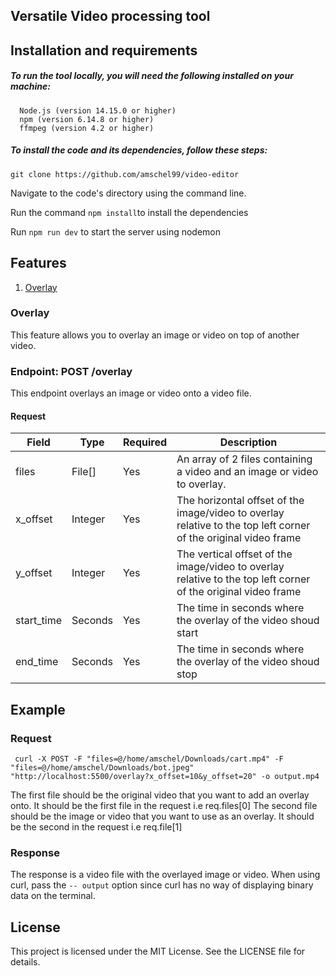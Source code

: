 
## Versatile Video processing tool
## Installation and requirements

##### To run the tool locally, you will need the following installed on your machine:
      Node.js (version 14.15.0 or higher)
      npm (version 6.14.8 or higher)
      ffmpeg (version 4.2 or higher)
##### To install the code and its dependencies, follow these steps:
``` git clone https://github.com/amschel99/video-editor ```


Navigate to the code's directory using the command line.

      
Run the command ```npm install```to install the dependencies

       
Run ``` npm run dev ``` to start the server using nodemon

      
## Features
1. [Overlay](#overlay)

### <a id="overlay">Overlay</a>
This feature allows you to overlay an image or video on top of another video.
### Endpoint: POST /overlay

This endpoint overlays an image or video onto a video file.

#### Request

| Field | Type | Required | Description |
| --- | --- | --- | --- |
| files | File[] | Yes | An array of 2 files containing a video and an image or video to overlay. |
| x_offset | Integer | Yes | The horizontal offset of the image/video to overlay relative to the top left corner of the original video frame |
| y_offset | Integer | Yes | The vertical offset of the image/video to overlay relative to the top left corner of the original video frame|
| start_time | Seconds | Yes | The time in seconds where the overlay of the video shoud start |
| end_time | Seconds | Yes | The time in seconds where the overlay of the video shoud stop |



## Example

### Request

``` curl -X POST -F "files=@/home/amschel/Downloads/cart.mp4" -F "files=@/home/amschel/Downloads/bot.jpeg" "http://localhost:5500/overlay?x_offset=10&y_offset=20" -o output.mp4```

The first file should be the original video that you want to add an overlay onto. It should be the first file in the request i.e req.files[0]
The second file should be the image or video that you want to use as an overlay. It should be the second in the request i.e req.file[1]

### Response

The response is a video file with the overlayed image or video.
When using curl, pass the ``` -- output ``` option since curl has no way of displaying binary data on the terminal.

## License

This project is licensed under the MIT License. See the LICENSE file for details.
